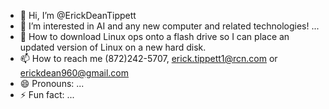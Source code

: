 - 👋 Hi, I’m @ErickDeanTippett
- 👀 I’m interested in AI and any new computer and related technologies! ...
- 🌱 How to download Linux ops onto a flash drive so I can place an updated version of Linux on a new hard disk.
- 📫 How to reach me (872)242-5707, erick.tippett1@rcn.com or erickdean960@gmail.com
- 😄 Pronouns: ...
- ⚡ Fun fact: ...

<!---
ErickDeanTippett/ErickDeanTippett is a ✨ special ✨ repository because its `README.md` (this file) appears on your GitHub profile.
You can click the Preview link to take a look at your changes.
--->
